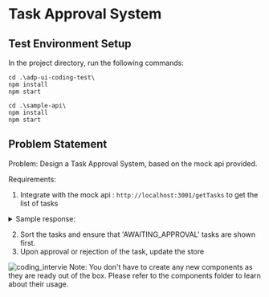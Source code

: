 # Task Approval System

## Test Environment Setup
In the project directory, run the following commands:

```
cd .\adp-ui-coding-test\
npm install
npm start

cd .\sample-api\
npm install
npm start

```
## Problem Statement
Problem: Design a Task Approval System, based on the mock api provided.

Requirements:
1. Integrate with the mock api : `http://localhost:3001/getTasks` to get the list of tasks
<details>
  <summary>Sample response:</summary>
  
   
      [
          {
              "id": "TASK_1ER9",
              "title": "Approve Federal Documents",
              "description": "Due 08/24/22",
              "status": "AWAITING_APPROVAL"
          },
          {
              "id": "TASK_2ER9",
              "title": "Approve Bank documents",
              "description": "Due 08/24/22",
              "status": "AWAITING_APPROVAL"
          },
          {
              "id": "TASK_3ER9",
              "title": "Approve State Income Documents",
              "description": "Due 08/24/22",
              "status": "COMPLETED"
          },
          {
              "id": "TASK_4ER9",
              "title": "Approve YTD Balance files",
              "description": "Due 08/24/22",
              "status": "AWAITING_APPROVAL"
          },
          {
              "id": "TASK_5ER9",
              "title": "Approve Employee Data Files",
              "description": "Due 08/24/22",
              "status": "REJECTED"
          }
      ]

</details>

2. Sort the tasks and ensure that 'AWAITING_APPROVAL' tasks are shown first.
3. Upon approval or rejection of the task, update the store

![coding_intervie](https://github.com/SusmithaH/adp-ui-coding-test/assets/156953431/025df10c-5546-48be-8632-06f818372f50)
Note: You don't have to create any new components as they are ready out of the box. Please refer to the components folder to learn about their usage. 

